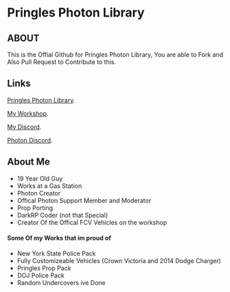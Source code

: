 # Pringles Photon Library

## ABOUT
This is the Offial Github for Pringles Photon Library, You are able to Fork and Also Pull Request to Contribute to this.

## Links 
[Pringles Photon Library](https://steamcommunity.com/sharedfiles/filedetails/?id=1302328541).

[My Workshop](https://steamcommunity.com/id/officer_pringle/myworkshopfiles/).

[My Discord](https://discord.gg/BCJVeBQ).

[Photon Discord](https://discord.gg/FVSsAXp).

## About Me
- 19 Year Old Guy
- Works at a Gas Station
- Photon Creator
- Offical Photon Support Member and Moderator
- Prop Porting
- DarkRP Coder (not that Special)
- Creator Of the Offical FCV Vehicles on the workshop

#### Some Of my Works that im proud of
- New York State Police Pack
- Fully Customizeable Vehicles (Crown Victoria and 2014 Dodge Charger)
- Pringles Prop Pack
- DOJ Police Pack
- Random Undercovers ive Done

